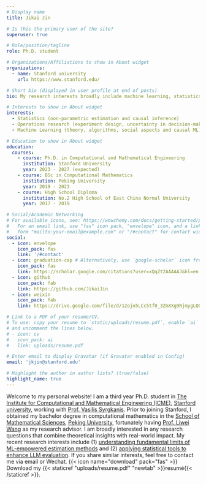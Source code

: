 ```yaml
---
# Display name
title: Jikai Jin

# Is this the primary user of the site?
superuser: true

# Role/position/tagline
role: Ph.D. student

# Organizations/Affiliations to show in About widget
organizations:
  - name: Stanford university
    url: https://www.stanford.edu/

# Short bio (displayed in user profile at end of posts)
bio: My research interests broadly include machine learning, statistics and operations research.

# Interests to show in About widget
interests:
  - Statistics (non-parametric estimation and causal inference)
  - Operations research (experiment design, uncertainty in decision-making)
  - Machine Learning (theory, algorithms, social aspects and causal ML)

# Education to show in About widget
education:
  courses:
    - course: Ph.D. in Computational and Mathematical Engineering
      institution: Stanford University
      year: 2023 - 2027 (expected)
    - course: BSc in Computational Mathematics
      institution: Peking University
      year: 2019 - 2023
    - course: High School Diploma
      institution: No.2 High School of East China Normal University
      year: 2017 - 2019

# Social/Academic Networking
# For available icons, see: https://wowchemy.com/docs/getting-started/page-builder/#icons
#   For an email link, use "fas" icon pack, "envelope" icon, and a link in the
#   form "mailto:your-email@example.com" or "/#contact" for contact widget.
social:
  - icon: envelope
    icon_pack: fas
    link: '/#contact'
  - icon: graduation-cap # Alternatively, use `google-scholar` icon from `ai` icon pack
    icon_pack: fas
    link: https://scholar.google.com/citations?user=xQqZt2AAAAAJ&hl=en
  - icon: github
    icon_pack: fab
    link: https://github.com/JikaiJin
  - icon: weixin
    icon_pack: fab
    link: https://drive.google.com/file/d/12ojo5LCc5tf0_3ZmXXg9RjmygLQOg3ZS/view?usp=sharing

# Link to a PDF of your resume/CV.
# To use: copy your resume to `static/uploads/resume.pdf`, enable `ai` icons in `params.toml`,
# and uncomment the lines below.
# - icon: cv
#   icon_pack: ai
#   link: uploads/resume.pdf

# Enter email to display Gravatar (if Gravatar enabled in Config)
email: 'jkjin@stanford.edu'

# Highlight the author in author lists? (true/false)
highlight_name: true
---
```


Welcome to my personal website! I am a third year Ph.D. student in [The Institute for Computational and Mathematical Engineering (ICME)](https://icme.stanford.edu/), [Stanford university](https://www.stanford.edu/), working with [Prof. Vasilis Syrgkanis](https://vsyrgkanis.com/). Prior to joining Stanford, I obtained my bachelor degree in computational mathematics in the [School of Mathematical Sciences](http://english.math.pku.edu.cn/), [Peking University](https://english.pku.edu.cn/), fortunately having [Prof. Liwei Wang](http://www.liweiwang-pku.com/) as my research advisor. I am broadly interested in any research questions that combine theoretical insights with real-world impact. My recent research interests include (1) [understanding fundamental limits of ML-empowered estimation methods](https://www.let-all.com/blog/2024/12/20/structure-agnostic-causal-estimation/) and (2) [applying statistical tools to enhance LLM evaluation](https://hanlin-zhang.com/causal-capabilities/). If you share similar interests, feel free to contact me via email or Wechat.
{{< icon name="download" pack="fas" >}} Download my {{< staticref "uploads/resume.pdf" "newtab" >}}resumé{{< /staticref >}}.
